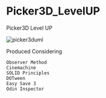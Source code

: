 # Picker3D_LevelUP
Picker3D Level UP


![picker3duml](https://user-images.githubusercontent.com/58220908/187534760-eba4e876-daee-463c-a6ed-a11abb867445.png)


Produced Considering 

    Observer Method
    Cinemachine
    SOLID Principles
    DOTween
    Easy Save 3
    Odin Inspector
  

